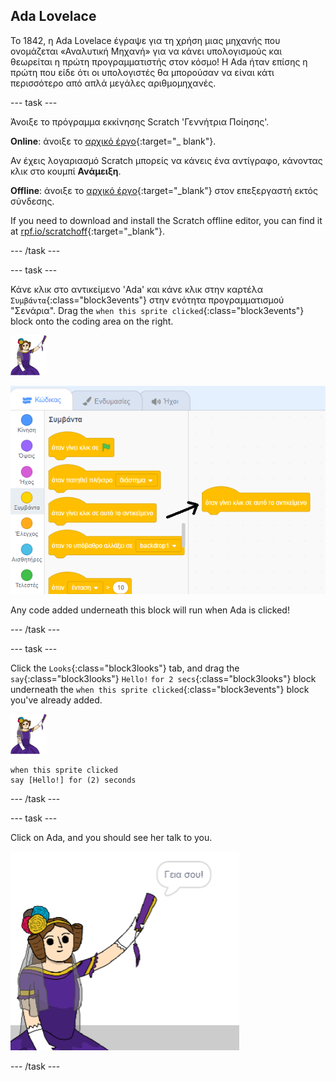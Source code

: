 ## Ada Lovelace

Το 1842, η Ada Lovelace έγραψε για τη χρήση μιας μηχανής που ονομάζεται «Αναλυτική Μηχανή» για να κάνει υπολογισμούς και θεωρείται η πρώτη προγραμματιστής στον κόσμο! Η Ada ήταν επίσης η πρώτη που είδε ότι οι υπολογιστές θα μπορούσαν να είναι κάτι περισσότερο από απλά μεγάλες αριθμομηχανές.

\--- task \---

Άνοιξε το πρόγραμμα εκκίνησης Scratch 'Γεννήτρια Ποίησης'.

**Online**: άνοιξε το [αρχικό έργο](http://rpf.io/poetry-on){:target="_ blank"}.

Αν έχεις λογαριασμό Scratch μπορείς να κάνεις ένα αντίγραφο, κάνοντας κλικ στο κουμπί **Ανάμειξη**.

**Offline**: άνοιξε το [αρχικό έργο](http://rpf.io/p/en/beat-the-goalie-go){:target="_blank"} στον επεξεργαστή εκτός σύνδεσης.

If you need to download and install the Scratch offline editor, you can find it at [rpf.io/scratchoff](http://rpf.io/scratchoff){:target="_blank"}.

\--- /task \---

\--- task \---

Κάνε κλικ στο αντικείμενο 'Ada' και κάνε κλικ στην καρτέλα `Συμβάντα`{:class="block3events"} στην ενότητα προγραμματισμού "Σενάρια". Drag the `when this sprite clicked`{:class="block3events"} block onto the coding area on the right.

![ada sprite](images/ada-sprite.png)

![dragging when this sprite clicked block](images/poetry-click.png)

Any code added underneath this block will run when Ada is clicked!

\--- /task \---

\--- task \---

Click the `Looks`{:class="block3looks"} tab, and drag the `say`{:class="block3looks"} `Hello!` `for 2 secs`{:class="block3looks"} block underneath the `when this sprite clicked`{:class="block3events"} block you've already added.

![ada sprite](images/ada-sprite.png)

```blocks3
when this sprite clicked
say [Hello!] for (2) seconds
```

\--- /task \---

\--- task \---

Click on Ada, and you should see her talk to you.

![screenshot](images/poetry-say-test.png)

\--- /task \---